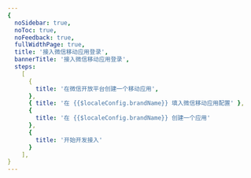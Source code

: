 ```yaml
---
{
  noSidebar: true,
  noToc: true,
  noFeedback: true,
  fullWidthPage: true,
  title: '接入微信移动应用登录',
  bannerTitle: '接入微信移动应用登录',
  steps:
    [
      {
        title: '在微信开放平台创建一个移动应用',
      },
      { title: '在 {{$localeConfig.brandName}} 填入微信移动应用配置' },
      {
        title: '在 {{$localeConfig.brandName}} 创建一个应用'
      },
      {
        title: '开始开发接入'
      }
    ],
}
---
```


<IntegrationDetail backLink="/guides/connections/social"/>
